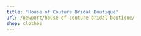 ```yaml
---
title: "House of Couture Bridal Boutique"
url: /newport/house-of-couture-bridal-boutique/
shop: clothes
---
```

